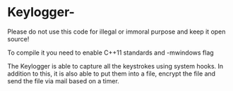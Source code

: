 # Keylogger-

Please do not use this code for illegal or immoral purpose and keep it open source!

To compile it you need to enable C++11 standards and -mwindows flag

The Keylogger is able to capture all the keystrokes using system hooks. In addition to this, it is also able to put them into a file, encrypt the file and send the file via mail based on a timer.
